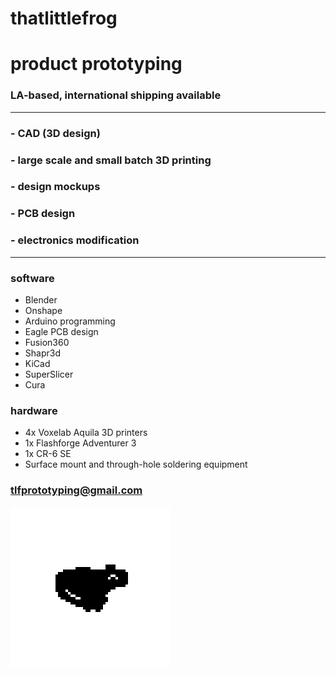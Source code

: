 # thatlittlefrog
# product prototyping
### LA-based, international shipping available
---
### - CAD (3D design)
### - large scale and small batch 3D printing
### - design mockups
### - PCB design
### - electronics modification

---

### software
 - Blender
 - Onshape
 - Arduino programming
 - Eagle PCB design 
 - Fusion360
 - Shapr3d
 - KiCad
 - SuperSlicer
 - Cura

### hardware
 - 4x Voxelab Aquila 3D printers
 - 1x Flashforge Adventurer 3 
 - 1x CR-6 SE
 - Surface mount and through-hole soldering equipment

### tlfprototyping@gmail.com
![froog](/frog2.png)
